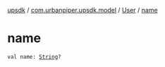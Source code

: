 [upsdk](../../index.md) / [com.urbanpiper.upsdk.model](../index.md) / [User](index.md) / [name](./name.md)

# name

`val name: `[`String`](https://kotlinlang.org/api/latest/jvm/stdlib/kotlin/-string/index.html)`?`